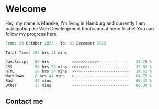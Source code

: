 # Welcome

Hey, my name is Mareike, I'm living in Hamburg and currently I am paticipating the Web Develeopment bootcamp at neue fische!
You can follow my progress here.

<!--START_SECTION:waka-->

```rust
From: 23 October 2023 - To: 31 December 2023

Total Time: 183 hrs 38 mins

JavaScript   88 hrs          >>>>>>>>>>>>-------------   47.78 %
CSS          58 hrs 58 mins  >>>>>>>>-----------------   32.02 %
HTML         26 hrs 54 mins  >>>>---------------------   14.61 %
Markdown     8 hrs 44 mins   >------------------------   04.75 %
Bash         47 mins         -------------------------   00.43 %
Other        33 mins         -------------------------   00.30 %
```

<!--END_SECTION:waka-->

## Contact me



